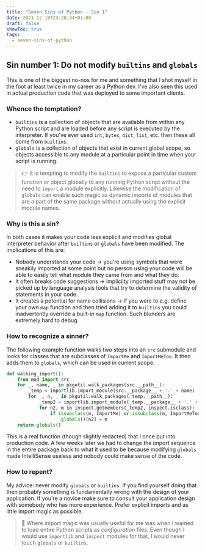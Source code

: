 ```yaml
---
title: "Seven Sins of Python - Sin 1"
date: 2021-12-10T23:28:34+01:00
draft: false
showToc: true
tags:
  - seven-sins-of-python
---
```


## Sin number 1: Do not modify `builtins` and `globals`

This is one of the biggest no-nos for me and something that I shot myself in the foot at least twice in my career as a Python dev. I've also seen this used in actual production code that was deployed to some important clients.

### Whence the temptation?

- `builtins` is a collection of objects that are available from within any Python script and are loaded before any script is executed by the interpreter. If you've ever used `int`, `bytes`, `dict`, `list`, etc. then these all come from `builtins`.
- `globals` is a collection of objects that exist in current global scope, so objects accessible to any module at a particular point in time when your script is running.

> 👉 It is tempting to modify the `builtins` to expose a particular custom function or object globally to any running Python script without the need to `import` a module explicitly. Likewise the modification of `globals` can enable such magic as dynamic imports of modules that are a part of the same package without actually using the explicit module names.

### Why is this a sin?

In both cases it makes your code less explicit and modifies global interpreter behavior after `builtins` or `globals` have been modified. The implications of this are:

- Nobody understands your code -> you're using symbols that were sneakily imported at some point but no person using your code will be able to easily tell what module they came from and what they do.
- It often breaks code suggestions -> implicilty imported stuff may not be picked up by language analysis tools that try to determine the validity of statements in your code.
- It creates a potential for name collisions -> if you were to e.g. define your own `map` function and then tried adding it to `builtins` you could inadvertently override a built-in `map` function. Such blunders are extremely hard to debug.

### How to recognize a sinner?

The following example function walks two steps into an `src` submodule and looks for classes that are subclasses of `ImportMe` and `ImportMeToo`. It then adds them to `globals`, which can be used in current scope.

```python
def walking_import():
    from mod import src
    for _, name, _ in pkgutil.walk_packages(src.__path__):
        _temp = importlib.import_module(src.__package__ + '.' + name)
        for _, n, _ in pkgutil.walk_packages(_temp.__path__):
            _temp2 = importlib.import_module(_temp.__package__ + '.' + n)
            for n2, m in inspect.getmembers(_temp2, inspect.isclass):
                if issubclass(m, ImportMe) or issubclass(m, ImportMeToo):
                    globals()[n2] = m
    return globals()
```

This is a real function (though slightly redacted) that I once put into production code. A few weeks later we had to change the import sequence in the entire package back to what it used to be because modifying `globals` made IntelliSense useless and nobody could make sense of the code.

### How to repent?

My advice: never modify `globals` or `builtins`. If you find yourself doing that then probably something is fundamentally wrong with the design of your application. If you're a novice make sure to consult your application design with somebody who has more experience. Prefer explicit imports and as little import magic as possible.

> 👀 Where import magic was usually useful for me was when I wanted to load entire Python scripts as _configuration_ files. Even though I would use `importlib` and `inspect` modules for that, I would never touch `globals` or `builtins`.

